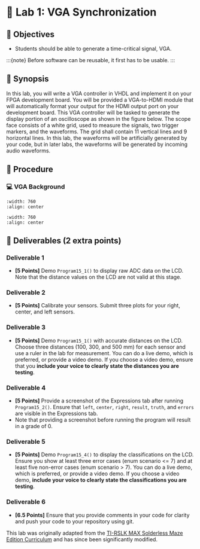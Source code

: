 # 🔬 Lab 1: VGA Synchronization

## 📌 Objectives

- Students should be able to generate a time-critical signal, VGA.

:::{note}
Before software can be reusable, it first has to be usable. 
:::


## 📜 Synopsis

In this lab, you will write a VGA controller in VHDL and implement it on your FPGA development board. You will be provided a VGA-to-HDMI module that will automatically format your output for the HDMI output port on your development board. This VGA controller will be tasked to generate the display portion of an oscilloscope as shown in the figure below. The scope face consists of a white grid, used to measure the signals, two trigger markers, and the waveforms. The grid shall contain 11 vertical lines and 9 horizontal lines. In this lab, the waveforms will be artificially generated by your code, but in later labs, the waveforms will be generated by incoming audio waveforms.

## 🧮 Procedure

### 💻 VGA Background

```{image} ./figures/lab1-layout.jpg
:width: 760
:align: center
```

```{image} ./figures/lab1-timing.jpg
:width: 760
:align: center
```

## 🚚 Deliverables (2 extra points)

### Deliverable 1 
- **[5 Points]** Demo `Program15_1()` to display raw ADC data on the LCD. Note that the distance values on the LCD are not valid at this stage.

### Deliverable 2 
- **[5 Points]** Calibrate your sensors. Submit three plots for your right, center, and left sensors. 

### Deliverable 3 
- **[5 Points]** Demo `Program15_1()` with accurate distances on the LCD. 
Choose three distances (100, 300, and 500 mm) for each sensor and use a ruler in the lab for measurement. You can do a live demo, which is preferred, or provide a video demo. If you choose a video demo, ensure that you **include your voice to clearly state the distances you are testing**.

### Deliverable 4 
- **[5 Points]** Provide a screenshot of the Expressions tab after running `Program15_2()`. Ensure that `left`, `center`, `right`, `result`, `truth`, and `errors` are visible in the Expressions tab. 
- Note that providing a screenshot before running the program will result in a grade of 0.

### Deliverable 5 
- **[5 Points]** Demo `Program15_4()` to display the classifications on the LCD. Ensure you show at least three error cases (enum scenario <= 7) and at least five non-error cases (enum scenario > 7). You can do a live demo, which is preferred, or provide a video demo. If you choose a video demo, **include your voice to clearly state the classifications you are testing**. 

### Deliverable 6 
- **[6.5 Points]**  Ensure that you provide comments in your code for clarity and push your code to your repository using git.

This lab was originally adapted from the [TI-RSLK MAX Solderless Maze Edition Curriculum](https://university.ti.com/en/faculty/ti-robotics-system-learning-kit/ti-rslk-max-edition-curriculum) and has since been significantly modified.
